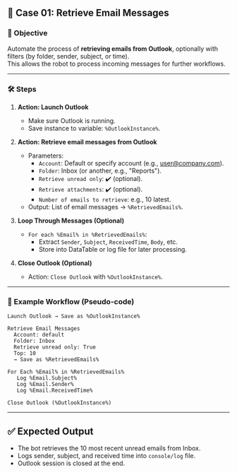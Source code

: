 ## 🔹 Case 01: Retrieve Email Messages

### 🎯 Objective
Automate the process of **retrieving emails from Outlook**, optionally with filters (by folder, sender, subject, or time).  
This allows the robot to process incoming messages for further workflows.

---

### 🛠️ Steps

1. **Action: Launch Outlook**
   - Make sure Outlook is running.  
   - Save instance to variable: `%OutlookInstance%`.

2. **Action: Retrieve email messages from Outlook**
   - Parameters:
     - `Account`: Default or specify account (e.g., user@company.com).
     - `Folder`: Inbox (or another, e.g., "Reports").
     - `Retrieve unread only`: ✔️ (optional).
     - `Retrieve attachments`: ✔️ (optional).
     - `Number of emails to retrieve`: e.g., 10 latest.
   - Output: List of email messages → `%RetrievedEmails%`.

3. **Loop Through Messages (Optional)**
   - `For each %Email% in %RetrievedEmails%`:
     - Extract `Sender`, `Subject`, `ReceivedTime`, `Body`, etc.
     - Store into DataTable or log file for later processing.

4. **Close Outlook (Optional)**
   - Action: `Close Outlook` with `%OutlookInstance%`.

---

### 📂 Example Workflow (Pseudo-code)
```plaintext
Launch Outlook → Save as %OutlookInstance%

Retrieve Email Messages
  Account: default
  Folder: Inbox
  Retrieve unread only: True
  Top: 10
  → Save as %RetrievedEmails%

For Each %Email% in %RetrievedEmails%
   Log %Email.Subject%
   Log %Email.Sender%
   Log %Email.ReceivedTime%

Close Outlook (%OutlookInstance%)
```

---

## ✅ Expected Output
- The bot retrieves the 10 most recent unread emails from Inbox.
- Logs sender, subject, and received time into `console/log` file.
- Outlook session is closed at the end.
